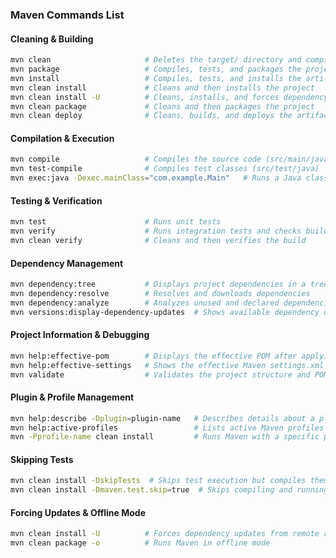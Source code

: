 ### **Maven Commands List**  

#### **Cleaning & Building**  
```bash
mvn clean                     # Deletes the target/ directory and compiled files  
mvn package                   # Compiles, tests, and packages the project (JAR/WAR)  
mvn install                   # Compiles, tests, and installs the artifact in the local repo  
mvn clean install             # Cleans and then installs the project  
mvn clean install -U          # Cleans, installs, and forces dependency updates  
mvn clean package             # Cleans and then packages the project  
mvn clean deploy              # Cleans, builds, and deploys the artifact to a remote repository  
```

#### **Compilation & Execution**  
```bash
mvn compile                   # Compiles the source code (src/main/java)  
mvn test-compile              # Compiles test classes (src/test/java)  
mvn exec:java -Dexec.mainClass="com.example.Main"   # Runs a Java class with main() method  
```

#### **Testing & Verification**  
```bash
mvn test                      # Runs unit tests  
mvn verify                    # Runs integration tests and checks build validity  
mvn clean verify              # Cleans and then verifies the build  
```

#### **Dependency Management**  
```bash
mvn dependency:tree           # Displays project dependencies in a tree format  
mvn dependency:resolve        # Resolves and downloads dependencies  
mvn dependency:analyze        # Analyzes unused and declared dependencies  
mvn versions:display-dependency-updates  # Shows available dependency updates  
```

#### **Project Information & Debugging**  
```bash
mvn help:effective-pom        # Displays the effective POM after applying inheritance  
mvn help:effective-settings   # Shows the effective Maven settings.xml configuration  
mvn validate                  # Validates the project structure and POM  
```

#### **Plugin & Profile Management**  
```bash
mvn help:describe -Dplugin=plugin-name   # Describes details about a plugin  
mvn help:active-profiles                 # Lists active Maven profiles  
mvn -Pprofile-name clean install         # Runs Maven with a specific profile  
```

#### **Skipping Tests**  
```bash
mvn clean install -DskipTests  # Skips test execution but compiles them  
mvn clean install -Dmaven.test.skip=true  # Skips compiling and running tests  
```

#### **Forcing Updates & Offline Mode**  
```bash
mvn clean install -U          # Forces dependency updates from remote repositories  
mvn clean package -o          # Runs Maven in offline mode  
```

